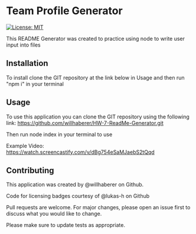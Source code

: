 # Team Profile Generator

[![License: MIT](https://img.shields.io/badge/License-MIT-yellow.svg)](https://opensource.org/licenses/MIT)

This README Generator was created to practice using node to write user input into files

## Installation

To install clone the GIT repository at the link below in Usage and then run "npm i" in your terminal

## Usage

To use this application you can clone the GIT repository using the following link: https://github.com/willhaberer/HW-7-ReadMe-Generator.git

Then run node index in your terminal to use

Example Video: https://watch.screencastify.com/v/dBg754eSaMJaebS2tQqd

## Contributing

This application was created by @willhaberer on Github.

Code for licensing badges courtesy of @lukas-h on Github

Pull requests are welcome. For major changes, please open an issue first to discuss what you would like to change.

Please make sure to update tests as appropriate.

